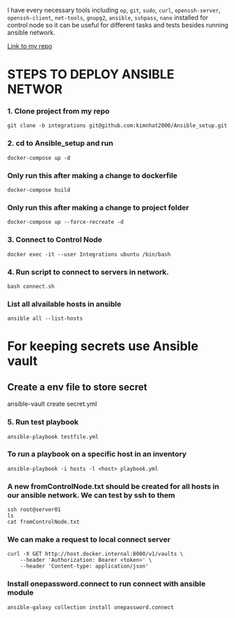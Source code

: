I have every necessary tools including `op`, `git`, `sudo`, `curl`, `openssh-server`, `openssh-client`, `net-tools`, `gnupg2`, `ansible`, `sshpass`, `nano` installed for control node so it can be useful for different tasks and tests besides running ansible network.

[Link to my repo](https://github.com/kimnhat2000/Ansible_setup/tree/integrations)

# STEPS TO DEPLOY ANSIBLE NETWOR

### 1. Clone project from my repo
    git clone -b integrations git@github.com:kimnhat2000/Ansible_setup.git

### 2. cd to Ansible_setup and run
    docker-compose up -d

### Only run this after making a change to dockerfile 
    docker-compose build 

### Only run this after making a change to project folder
    docker-compose up --force-recreate -d

### 3. Connect to Control Node
    docker exec -it --user Integrations ubuntu /bin/bash

### 4. Run script to connect to servers in network. 
    bash connect.sh

### List all alvailable hosts in ansible
    ansible all --list-hosts

# For keeping secrets use Ansible vault
## Create a env file to store secret
ansible-vault create secret.yml

### 5. Run test playbook
    ansible-playbook testfile.yml

### To run a playbook on a specific host in an inventory 
    ansible-playbook -i hosts -l <host> playbook.yml

### A new fromControlNode.txt should be created for all hosts in our ansible network. We can test by ssh to them
    ssh root@server01    
    ls   
    cat fromControlNode.txt   

### We can make a request to local connect server 
    curl -X GET http://host.docker.internal:8080/v1/vaults \
        --header 'Authorization: Bearer <token>' \
        --header 'Content-type: application/json'

### Install onepassword.connect to run connect with ansible module
    ansible-galaxy collection install onepassword.connect



